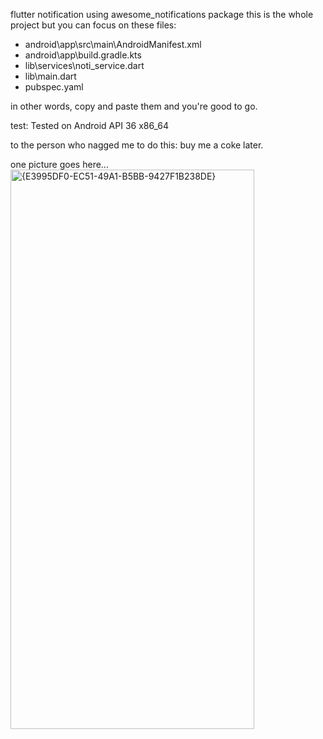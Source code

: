flutter notification using awesome_notifications package
this is the whole project but you can focus on these files:

- android\app\src\main\AndroidManifest.xml
- android\app\build.gradle.kts
- lib\services\noti_service.dart
- lib\main.dart
- pubspec.yaml

in other words, copy and paste them and you're good to go.

test: Tested on Android API 36 x86_64

to the person who nagged me to do this: buy me a coke later.

one picture goes here...
<img width="390" height="895" alt="{E3995DF0-EC51-49A1-B5BB-9427F1B238DE}" src="https://github.com/user-attachments/assets/39d36fcc-01ae-4937-854f-7963c1575902" />

